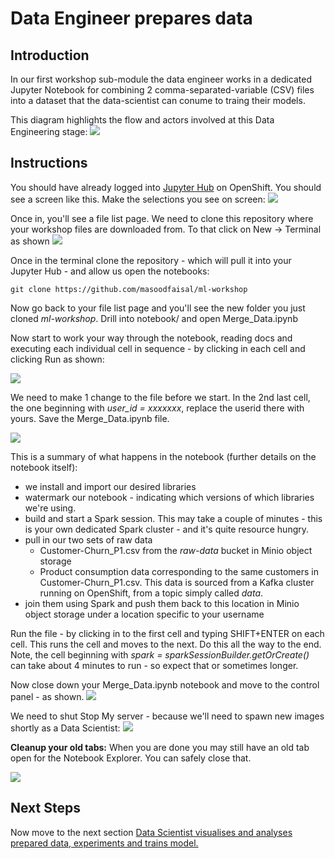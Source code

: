 # Data Engineer prepares data

## Introduction
In our first workshop sub-module the data engineer works in a dedicated Jupyter Notebook for combining 2 comma-separated-variable (CSV) files into a dataset that the data-scientist can conume to traing their models.

This diagram highlights the flow and actors involved at this Data Engineering stage:
![](https://github.com/masoodfaisal/ml-workshop/blob/main/docs/images/2-FM-ML-Workshop-data-eng-V2.png)

## Instructions
You should have already logged into [Jupyter Hub](https://jupyterhub-ml-workshop.apps.cluster-anz-ai-ml.rhtlabs.com/) on OpenShift. You should see a screen like this. Make the selections you see on screen:
![](https://github.com/masoodfaisal/ml-workshop/blob/main/docs/images/2-data-engineer-jup-start-server.png)

Once in, you'll see a file list page. We need to clone this repository where your workshop files are downloaded from. To that click on New -> Terminal as shown
![](https://github.com/masoodfaisal/ml-workshop/blob/main/docs/images/3-jup-new-terminal.png)


Once in the terminal clone the repository - which will pull it into your Jupyter Hub - and allow us open the notebooks:
```
git clone https://github.com/masoodfaisal/ml-workshop
```

Now go back to your file list page and you'll see the new folder you just cloned _ml-workshop_. Drill into notebook/ and open Merge_Data.ipynb

Now start to work your way through the notebook, reading docs and executing each individual cell in sequence  - by clicking in each cell and clicking Run as shown:


![](https://github.com/masoodfaisal/ml-workshop/blob/main/docs/images/4-jup-run-cell.png)

We need to make 1 change to the file before we start. In the 2nd last cell, the one beginning with *user_id = xxxxxxx*, replace the userid there with yours. Save the Merge_Data.ipynb file.

![](https://github.com/masoodfaisal/ml-workshop/blob/main/docs/images/5-set-userid-data-eng-notebk.png)

This is a summary of what happens in the notebook (further details on the notebook itself):
- we install and import our desired libraries
- watermark our notebook - indicating which versions of which libraries we're using.
- build and start a Spark session. This may take a couple of minutes - this is your own dedicated Spark cluster - and it's quite resource hungry.
- pull in our two sets of raw data
    - Customer-Churn_P1.csv from the _raw-data_ bucket in Minio object storage
    - Product consumption data corresponding to the same customers in Customer-Churn_P1.csv. This data is sourced from a Kafka cluster running on OpenShift, from a topic simply called _data_.
- join them using Spark and push them back to this location in Minio object storage under a location specific to your username

Run the file - by clicking in to the first cell and typing SHIFT+ENTER on each cell. This runs the cell and moves to the next. Do this all the way to the end. Note, the cell beginning with *spark = sparkSessionBuilder.getOrCreate()* can take about 4 minutes to run - so expect that or sometimes longer.

Now close down your Merge_Data.ipynb notebook and move to the control panel - as shown. 
![](https://github.com/masoodfaisal/ml-workshop/blob/main/docs/images/6-control-panel.png)

We need to shut Stop My server - because we'll need to spawn new images shortly as a Data Scientist:
![](https://github.com/masoodfaisal/ml-workshop/blob/main/docs/images/7-shutdown-jup.png)

**Cleanup your old tabs:** When you are done you may still have an old tab open for the Notebook Explorer. You can safely close that.

![](https://github.com/masoodfaisal/ml-workshop/blob/main/docs/images/7-1-old-notebook-explorer.png)


## Next Steps

Now move to the next section [Data Scientist visualises and analyses prepared data, experiments and trains model.](https://github.com/masoodfaisal/ml-workshop/blob/main/docs/workshop-2-3-4-data-science.md)
